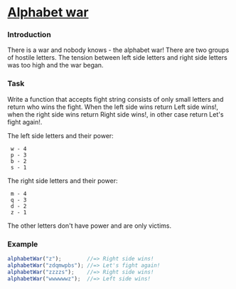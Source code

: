 # [Alphabet war](https://www.codewars.com/kata/alphabet-war/javascript)

### Introduction
There is a war and nobody knows - the alphabet war!
There are two groups of hostile letters. The tension between left side letters and right side letters was too high and the war began.

### Task
Write a function that accepts fight string consists of only small letters and return who wins the fight. When the left side wins return Left side wins!, when the right side wins return Right side wins!, in other case return Let's fight again!.

The left side letters and their power:
````
 w - 4
 p - 3
 b - 2
 s - 1
````
The right side letters and their power:
````
 m - 4
 q - 3
 d - 2
 z - 1
````
The other letters don't have power and are only victims.

### Example
````javascript
alphabetWar("z");        //=> Right side wins!
alphabetWar("zdqmwpbs"); //=> Let's fight again!
alphabetWar("zzzzs");    //=> Right side wins!
alphabetWar("wwwwwwz");  //=> Left side wins!
````
